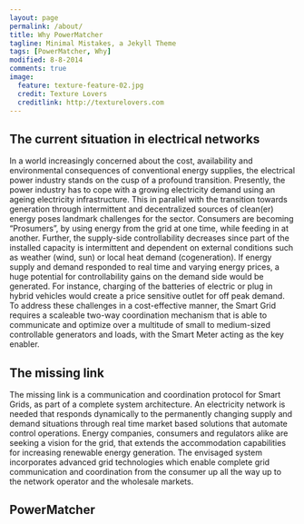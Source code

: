 ```yaml
---
layout: page
permalink: /about/
title: Why PowerMatcher
tagline: Minimal Mistakes, a Jekyll Theme
tags: [PowerMatcher, Why]
modified: 8-8-2014
comments: true
image:
  feature: texture-feature-02.jpg
  credit: Texture Lovers
  creditlink: http://texturelovers.com
---
```


## The current situation in electrical networks ##

In a world increasingly concerned about the cost, availability and environmental consequences of conventional energy supplies, the electrical power industry stands on the cusp of a profound transition. Presently, the power industry has to cope with a growing electricity demand using an ageing electricity infrastructure. This in parallel with the transition towards generation through intermittent and decentralized sources of clean(er) energy poses landmark challenges for the sector. Consumers are becoming “Prosumers”, by using energy from the grid at one time, while feeding in at another. Further, the supply-side controllability decreases since part of the installed capacity is intermittent and dependent on external conditions such as weather (wind, sun) or local heat demand (cogeneration).
If energy supply and demand responded to real time and varying energy prices, a huge potential for controllability gains on the demand side would be generated. For instance, charging of the batteries of electric or plug in hybrid vehicles would create a price sensitive outlet for off peak demand. To address these challenges in a cost-effective manner, the Smart Grid requires a scaleable two-way coordination mechanism that is able to communicate and optimize over a multitude of small to medium-sized controllable generators and loads, with the Smart Meter acting as the key enabler.



## The missing link ##
The missing link is a communication and coordination protocol for Smart Grids, as part of a complete system architecture. An electricity network is needed that responds dynamically to the permanently changing supply and demand situations through real time market based solutions that automate control operations. Energy companies, consumers and regulators alike are seeking a vision for the grid, that extends the accommodation capabilities for increasing renewable energy generation. The envisaged system incorporates advanced grid technologies which enable complete grid communication and coordination from the consumer up all the way up to the network operator and the wholesale markets.

## PowerMatcher ##
